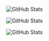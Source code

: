 ![GitHub Stats](https://github-readme-stats.vercel.app/api?username=Zenoo&theme=dark&show_icons=true&hide_border=true&count_private=true)

![GitHub Stats](https://github-readme-streak-stats.herokuapp.com/?user=Zenoo&theme=dark&hide_border=true)

![GitHub Stats](https://github-readme-stats.vercel.app/api/top-langs/?username=Zenoo&theme=dark&show_icons=true&hide_border=true&layout=compact)
